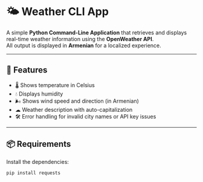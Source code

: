 # 🌤 Weather CLI App

A simple **Python Command-Line Application** that retrieves and displays real-time weather information using the **OpenWeather API**.  
All output is displayed in **Armenian** for a localized experience.

---

## 🚀 Features
- 🌡 Shows temperature in Celsius
- 💧 Displays humidity
- 🌬 Shows wind speed and direction (in Armenian)
- ☁ Weather description with auto-capitalization
- 🛠 Error handling for invalid city names or API key issues

---

## 📦 Requirements
Install the dependencies:
```bash
pip install requests
